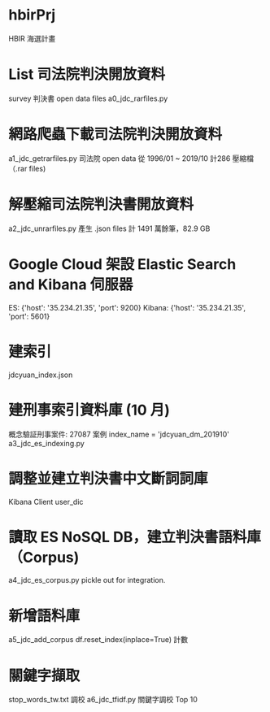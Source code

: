 # hbirPrj
HBIR 海選計畫

# List 司法院判決開放資料
survey 判決書 open data files
a0_jdc_rarfiles.py

# 網路爬蟲下載司法院判決開放資料 
a1_jdc_getrarfiles.py
司法院 open data 從 1996/01 ~ 2019/10 計286 壓縮檔 （.rar files)

# 解壓縮司法院判決書開放資料
a2_jdc_unrarfiles.py 產生 .json files
計 1491 萬餘筆，82.9 GB

# Google Cloud 架設 Elastic Search and Kibana 伺服器
ES: {'host': '35.234.21.35', 'port': 9200}
Kibana: {'host': '35.234.21.35', 'port': 5601}

# 建索引
jdcyuan_index.json

# 建刑事索引資料庫 (10 月)
概念驗証刑事案件: 27087 案例
index_name = 'jdcyuan_dm_201910'
a3_jdc_es_indexing.py

# 調整並建立判決書中文斷詞詞庫
Kibana Client 
user_dic 

# 讀取 ES NoSQL DB，建立判決書語料庫 （Corpus)
a4_jdc_es_corpus.py
pickle out for integration.

# 新增語料庫
a5_jdc_add_corpus
df.reset_index(inplace=True) 計數
 
# 關鍵字擷取
stop_words_tw.txt 調校
a6_jdc_tfidf.py 關鍵字調校 Top 10


